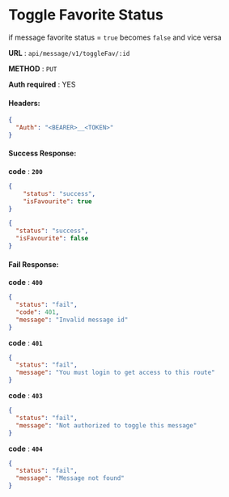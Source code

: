 # Toggle Favorite Status

if message favorite status = `true` becomes `false` and vice versa

**URL** : `api/message/v1/toggleFav/:id`

**METHOD** : `PUT`

**Auth required** : YES

#### Headers:

```json
{
  "Auth": "<BEARER>__<TOKEN>"
}
```

#### Success Response:

**code** : **`200`**

```Json
{
    "status": "success",
    "isFavourite": true
}
```

```json
{
  "status": "success",
  "isFavourite": false
}
```

#### Fail Response:

**code** : **`400`**

```json
{
  "status": "fail",
  "code": 401,
  "message": "Invalid message id"
}
```

**code** : **`401`**

```json
{
  "status": "fail",
  "message": "You must login to get access to this route"
}
```

**code** : **`403`**

```json
{
  "status": "fail",
  "message": "Not authorized to toggle this message"
}
```

**code** : **`404`**

```json
{
  "status": "fail",
  "message": "Message not found"
}
```
